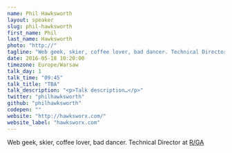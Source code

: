 ```yaml
---
name: Phil Hawksworth
layout: speaker
slug: phil-hawksworth
first_name: Phil
last_name: Hawksworth
photo: "http://"
tagline: "Web geek, skier, coffee lover, bad dancer. Technical Director at R/GA"
date: 2016-05-18 10:20:00
timezone: Europe/Warsaw
talk_day: 1
talk_time: "09:45"
talk_title: "TBA"
talk_description: "<p>Talk description…</p>"
twitter: "philhawksworth"
github: "philhawksworth"
codepen: ""
website: "http://hawksworx.com/"
website_label: "hawksworx.com"
---
```

<p>Web geek, skier, coffee lover, bad dancer. Technical Director at <a href="http://www.rga.com/">R/GA</a></p>
